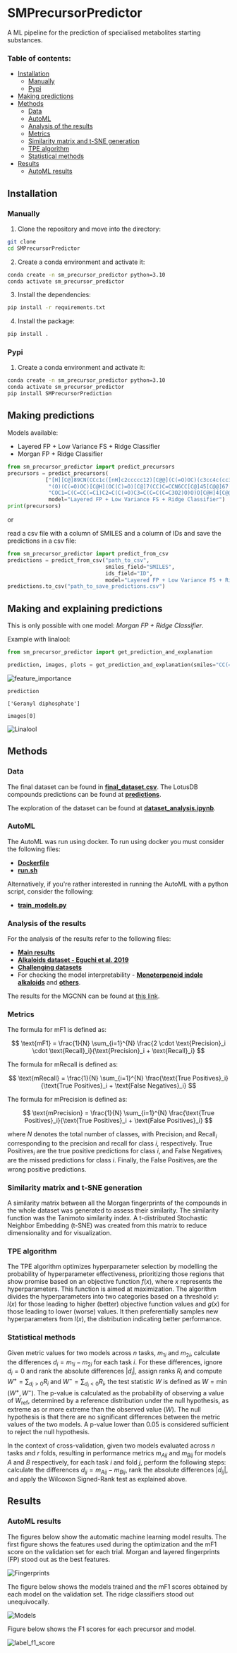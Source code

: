 # SMPrecursorPredictor
A ML pipeline for the prediction of specialised metabolites starting substances.

### Table of contents:

- [Installation](#installation)
    - [Manually](#Manually)
    - [Pypi](#pypi)
- [Making predictions](#making-predictions)
- [Methods](#methods)
    - [Data](#data)
    - [AutoML](#automl)
    - [Analysis of the results](#analysis-of-the-results)
    - [Metrics](#metrics)
    - [Similarity matrix and t-SNE generation](#similarity-matrix-and-t-sne-generation)
    - [TPE algorithm](#tpe-algorithm)
    - [Statistical methods](#statistical-methods)
- [Results](#results)
    - [AutoML results](#automl-results)

## Installation

### Manually

1. Clone the repository and move into the directory:

```bash
git clone
cd SMPrecursorPredictor
```

2. Create a conda environment and activate it:

```bash
conda create -n sm_precursor_predictor python=3.10
conda activate sm_precursor_predictor
```

3. Install the dependencies:

```bash
pip install -r requirements.txt
```

4. Install the package:

```bash
pip install .
```

### Pypi

1. Create a conda environment and activate it:

```bash
conda create -n sm_precursor_predictor python=3.10
conda activate sm_precursor_predictor
pip install SMPrecursorPrediction
```

## Making predictions

Models available: 

- Layered FP + Low Variance FS + Ridge Classifier
- Morgan FP + Ridge Classifier

```python
from sm_precursor_predictor import predict_precursors
precursors = predict_precursors(
            ["[H][C@]89CN(CCc1c([nH]c2ccccc12)[C@@](C(=O)OC)(c3cc4c(cc3OC)N(C)[C@@]5([H])[C@@]"
             "(O)(C(=O)OC)[C@H](OC(C)=O)[C@]7(CC)C=CCN6CC[C@]45[C@@]67[H])C8)C[C@](O)(CC)C9",
             "COC1=C(C=CC(=C1)C2=C(C(=O)C3=C(C=C(C=C3O2)O)O)O[C@H]4[C@@H]([C@H]([C@H]([C@H](O4)CO)O)O)O)O"],
             model="Layered FP + Low Variance FS + Ridge Classifier")
print(precursors)
```

or

read a csv file with a column of SMILES and a column of IDs and save the predictions in a csv file:

```python
from sm_precursor_predictor import predict_from_csv
predictions = predict_from_csv("path_to_csv", 
                               smiles_field="SMILES", 
                               ids_field="ID",
                               model="Layered FP + Low Variance FS + Ridge Classifier")
predictions.to_csv("path_to_save_predictions.csv")
```

## Making and explaining predictions

This is only possible with one model: *Morgan FP + Ridge Classifier*.

Example with linalool:

```python
from sm_precursor_predictor import get_prediction_and_explanation

prediction, images, plots = get_prediction_and_explanation(smiles="CC(=CCCC(C)(C=C)O)C", threshold=0.20)
```
![feature_importance](feature_importance.png)

```
prediction
```


```
['Geranyl diphosphate']
```

```
images[0]
```
![Linalool](molecule_Geranyl_diphosphate.png)



## Methods

### Data

The final dataset can be found in **[final_dataset.csv](models_and_datasets/final_dataset/final_dataset_top_v2.csv)**. The LotusDB compounds predictions can be found at **[predictions](models_and_datasets/analysis/predictions_lotusdb/LOTUSDB_predictions_plants.csv)**.

The exploration of the dataset can be found at **[dataset_analysis.ipynb](models_and_datasets/analysis/dataset_analysis.ipynb)**.

### AutoML 

The AutoML was run using docker. To run using docker you must consider the following files:

- **[Dockerfile](models_and_datasets/analysis/results_for_new_dataset/Dockerfile)**
- **[run.sh](models_and_datasets/analysis/results_for_new_dataset/run.sh)**

Alternatively, if you're rather interested in running the AutoML with a python script, consider the following:

- **[train_models.py](models_and_datasets/analysis/results_for_new_dataset/train_models.py)**

### Analysis of the results

For the analysis of the results refer to the following files:

- **[Main results](models_and_datasets/analysis/results_for_new_dataset/results_analysis.ipynb)**
- **[Alkaloids dataset - Eguchi et al. 2019](models_and_datasets/analysis/results_for_alkaloids_dataset/pipeline_for_alkaloids_data.ipynb)**
- **[Challenging datasets](models_and_datasets/analysis/results_for_challenging_datasets/assess_for_challenging_datasets.ipynb)**
- For checking the model interpretability - **[Monoterpenoid indole alkaloids](models_and_datasets/analysis/results_for_challenging_compounds/alkaloids_derived_from_tryptophan.ipynb)** and **[others](models_and_datasets/analysis/case_studies/predict_for_case_studies.ipynb)**.

The results for the MGCNN can be found at [this link](https://github.com/jcapels/mgcnn_alkaloid.git).

### Metrics 

The formula for mF1 is defined as:

$$
\text{mF1} = \frac{1}{N} \sum_{i=1}^{N} \frac{2 \cdot \text{Precision}_i \cdot \text{Recall}_i}{\text{Precision}_i + \text{Recall}_i}
$$

The formula for mRecall is defined as:

$$
\text{mRecall} = \frac{1}{N} \sum_{i=1}^{N} \frac{\text{True Positives}_i}{\text{True Positives}_i + \text{False Negatives}_i}
$$

The formula for mPrecision is defined as:

$$
\text{mPrecision} = \frac{1}{N} \sum_{i=1}^{N} \frac{\text{True Positives}_i}{\text{True Positives}_i + \text{False Positives}_i}
$$

where $N$ denotes the total number of classes, with $\text{Precision}_i$ and $\text{Recall}_i$ corresponding to the precision and recall for class $i$, respectively. $\text{True Positives}_i$ are the true positive predictions for class $i$, and $\text{False Negatives}_i$ are the missed predictions for class $i$. Finally, the $\text{False Positives}_i$ are the wrong positive predictions.

### Similarity matrix and t-SNE generation

A similarity matrix between all the Morgan fingerprints of the compounds in the whole dataset was generated to assess their similarity. The similarity function was the Tanimoto similarity index. A t-distributed Stochastic Neighbor Embedding (t-SNE) was created from this matrix to reduce dimensionality and for visualization.

### TPE algorithm

The TPE algorithm optimizes hyperparameter selection by modelling the probability of hyperparameter effectiveness, prioritizing those regions that show promise based on an objective function $f(x)$, where $x$ represents the hyperparameters. This function is aimed at maximization. The algorithm divides the hyperparameters into two categories based on a threshold $\gamma$: $l(x)$ for those leading to higher (better) objective function values and $g(x)$ for those leading to lower (worse) values. It then preferentially samples new hyperparameters from $l(x)$, the distribution indicating better performance.


### Statistical methods

Given metric values for two models across $n$ tasks, $m_{1i}$ and $m_{2i}$, calculate the differences $d_i = m_{1i} - m_{2i}$ for each task $i$. For these differences, ignore $d_i = 0$ and rank the absolute differences $|d_i|$, assign ranks $R_i$ and compute $W^+ = \sum_{d_i > 0} R_i$ and $W^- = \sum_{d_i < 0} R_i$, the test statistic $W$ is defined as $W = \min(W^+, W^-)$. The p-value is calculated as the probability of observing a value of $W_{\text{ref}}$, determined by a reference distribution under the null hypothesis, as extreme as or more extreme than the observed value ($W$). The null hypothesis is that there are no significant differences between the metric values of the two models. A p-value lower than 0.05 is considered sufficient to reject the null hypothesis.

In the context of cross-validation, given two models evaluated across $n$ tasks and $r$ folds, resulting in performance metrics $m_{Aij}$ and $m_{Bij}$ for models $A$ and $B$ respectively, for each task $i$ and fold $j$, perform the following steps: calculate the differences $d_{ij} = m_{Aij} - m_{Bij}$, rank the absolute differences $|d_{ij}|$, and apply the Wilcoxon Signed-Rank test as explained above.


## Results

### AutoML results

The figures below show the automatic machine learning model results. The first figure shows the features used during the optimization and the mF1 score on the validation set for each trial. Morgan and layered fingerprints (FP) stood out as the best features. 

![Fingerprints](fingerprints.png)

The figure below shows the models trained and the mF1 scores obtained by each model on the validation set. The ridge classifiers stood out unequivocally.

![Models](models.png)

Figure below shows the F1 scores for each precursor and model.

![label_f1_score](label_f1_score.png)







